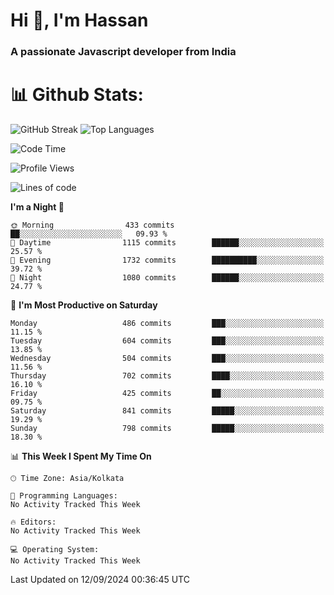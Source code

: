 # Hi 👋, I'm Hassan
### A passionate Javascript developer from India


# 📊 Github Stats:
![GitHub Streak](https://github-readme-streak-stats.herokuapp.com/?user=codeblooded47&theme=dracula&hide_border=false)
![Top Languages](https://github-readme-stats.vercel.app/api/top-langs/?username=codeblooded47&layout=compact&theme=dracula)



<!--START_SECTION:waka-->
![Code Time](http://img.shields.io/badge/Code%20Time-820%20hrs%2030%20mins-blue)

![Profile Views](http://img.shields.io/badge/Profile%20Views-8-blue)

![Lines of code](https://img.shields.io/badge/From%20Hello%20World%20I%27ve%20Written-23.5%20million%20lines%20of%20code-blue)

**I'm a Night 🦉** 

```text
🌞 Morning                433 commits         ██░░░░░░░░░░░░░░░░░░░░░░░   09.93 % 
🌆 Daytime                1115 commits        ██████░░░░░░░░░░░░░░░░░░░   25.57 % 
🌃 Evening                1732 commits        ██████████░░░░░░░░░░░░░░░   39.72 % 
🌙 Night                  1080 commits        ██████░░░░░░░░░░░░░░░░░░░   24.77 % 
```
📅 **I'm Most Productive on Saturday** 

```text
Monday                   486 commits         ███░░░░░░░░░░░░░░░░░░░░░░   11.15 % 
Tuesday                  604 commits         ███░░░░░░░░░░░░░░░░░░░░░░   13.85 % 
Wednesday                504 commits         ███░░░░░░░░░░░░░░░░░░░░░░   11.56 % 
Thursday                 702 commits         ████░░░░░░░░░░░░░░░░░░░░░   16.10 % 
Friday                   425 commits         ██░░░░░░░░░░░░░░░░░░░░░░░   09.75 % 
Saturday                 841 commits         █████░░░░░░░░░░░░░░░░░░░░   19.29 % 
Sunday                   798 commits         █████░░░░░░░░░░░░░░░░░░░░   18.30 % 
```


📊 **This Week I Spent My Time On** 

```text
🕑︎ Time Zone: Asia/Kolkata

💬 Programming Languages: 
No Activity Tracked This Week

🔥 Editors: 
No Activity Tracked This Week

💻 Operating System: 
No Activity Tracked This Week
```


 Last Updated on 12/09/2024 00:36:45 UTC
<!--END_SECTION:waka-->

